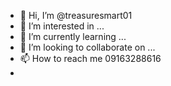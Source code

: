 - 👋 Hi, I’m @treasuresmart01
- 👀 I’m interested in ...
- 🌱 I’m currently learning ...
- 💞️ I’m looking to collaborate on ...
- 📫 How to reach me 09163288616
- 

<!---
treasuresmart01/treasuresmart01 is a ✨ special ✨ repository because its `README.md` (this file) appears on your GitHub profile.
You can click the Preview link to take a look at your changes.
--->
